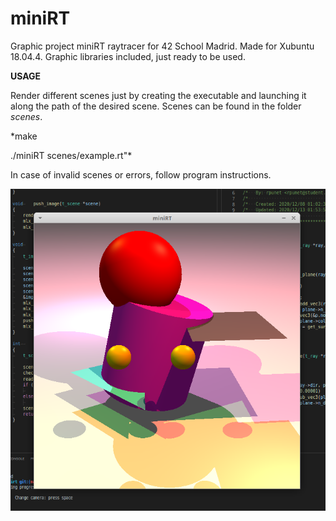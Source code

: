 # miniRT
Graphic project miniRT raytracer for 42 School Madrid. Made for Xubuntu 18.04.4. Graphic libraries included, just ready to be used.

**USAGE**

Render different scenes just by creating the executable and launching it along the path of the desired scene. Scenes can be found in the folder *scenes*.

*make

./miniRT scenes/example.rt"*

In case of invalid scenes or errors, follow program instructions.

![Screenshot](scene.png) 
